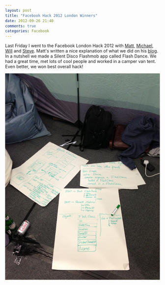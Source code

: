 ```yaml
---
layout: post
title: "Facebook Hack 2012 London Winners"
date: 2012-09-26 21:40
comments: true
categories: Facebook
---
```


Last Friday I went to the Facebook London Hack 2012 with [Matt](https://twitter.com/mattjgalloway), [Michael](https://twitter.com/michaelslater), [Will](https://twitter.com/netproteus) and [Steve](https://twitter.com/stephenoldham). Matt's written a nice explanation of what we did on his [blog](http://www.galloway.me.uk/2012/09/facebook-world-hack-london-winners/). In a nutshell we made a Silent Disco Flashmob app called Flash Dance. We had a great time, met lots of cool people and worked in a camper van tent. Even better, we won best overall hack! 

![](images/IMG_4032.jpg)